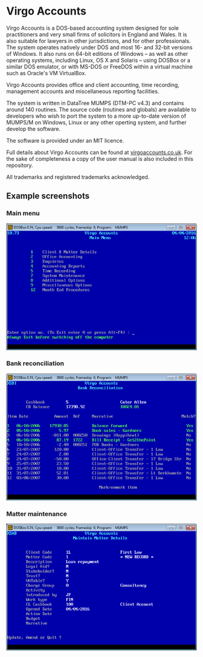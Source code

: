# Virgo Accounts

Virgo Accounts is a DOS-based accounting system designed for sole practitioners and very small firms of solicitors in England and Wales. It is also suitable for lawyers in other jurisdictions, and for other professionals. The system operates natively under DOS and most 16- and 32-bit versions of Windows. It also runs on 64-bit editions of Windows – as well as other operating systems, including Linux, OS X and Solaris – using DOSBox or a similar DOS emulator, or with MS-DOS or FreeDOS within a virtual machine such as Oracle's VM VirtualBox.

Virgo Accounts provides office and client accounting, time recording, management accounts and miscellaneous reporting facilities.

The system is written in DataTree MUMPS (DTM-PC v4.3) and contains around 140 routines. The source code (routines and globals) are available to developers who wish to port the system to a more up-to-date version of MUMPS/M on Windows, Linux or any other operting system, and further develop the software.

The software is provided under an MIT licence.

Full details about Virgo Accounts can be found at [virgoaccounts.co.uk](http://www.virgoaccounts.co.uk). For the sake of completeness a copy of the user manual is also included in this repository.

All trademarks and registered trademarks acknowledged.

## Example screenshots

### Main menu

![main menu](images/screenshot-1.png)

### Bank reconciliation

![bank reconciliation](images/screenshot-2.png)

### Matter maintenance

![matter maintenance](images/screenshot-3.png)
